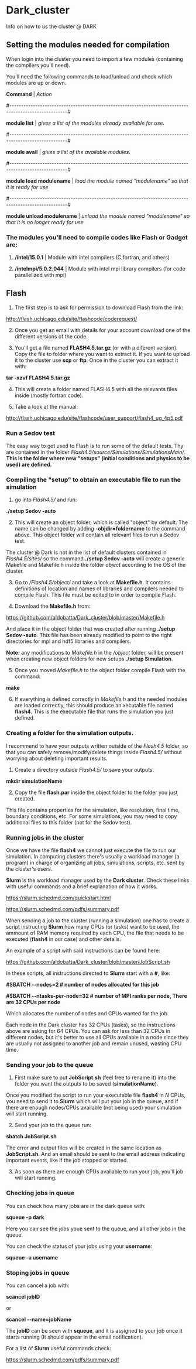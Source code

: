 # Dark_cluster
Info on how to us the cluster @ DARK


## Setting the modules needed for compilation


When login into the cluster you need to import a few modules (containing the compilers you'll need).

You'll need the following commands to load/unload and check which modules are up or down.

**Command**        |       *Action*

#------------------------------------------------------------------------------------------------------#

**module list**    |     *gives a list of the modules already available for use.*

#------------------------------------------------------------------------------------------------------#

**module avail**   |     *gives a list of the available modules.*

#------------------------------------------------------------------------------------------------------#

**module load modulename**   |    *load the module named "modulename" so that it is ready for use*

#------------------------------------------------------------------------------------------------------#

**module unload modulename** |    *unload the module named "modulename" so that it is no longer ready for use*



### The modules you'll need to compile codes like Flash or Gadget are:

1) **/intel/15.0.1**         |    Module with intel compilers (C,fortran, and others) 

2) **/intelmpi/5.0.2.044**  |    Module with intel mpi library compilers (for code parallelized with mpi) 


## Flash

1) The first step is to ask for permission to download Flash from the link:

http://flash.uchicago.edu/site/flashcode/coderequest/

2) Once you get an email with details for your account download one of the different versions of the code.


3) You'll get a file named **FLASH4.5.tar.gz** (or with a diferent version). Copy the file to folder where you want to extract it. If you want to upload it to the cluster use **scp** or **ftp**. Once in the cluster you can extract it with:

**tar -xzvf FLASH4.5.tar.gz**

4) This will create a folder named FLASH4.5 with all the relevants files inside (mostly fortran code).

5) Take a look at the manual:

http://flash.uchicago.edu/site/flashcode/user_support/flash4_ug_4p5.pdf


### Run a Sedov test

The easy way to get used to Flash is to run some of the default tests. Thy are contained in the folder *Flash4.5/source/Simulations/SimulationsMain/*. **This is the folder where new "setups" (initial conditions and physics to be used) are defined.**

### Compiling the "setup" to obtain an executable file to run the simulation

1) go into *Flash4.5/* and run:

**./setup Sedov -auto**

2) This will create an object folder, which is called "object" by default. The name can be changed by adding **-objdir=foldername** to the command above. This object folder will contain all relevant files to run a Sedov test.

The cluster @ Dark is not in the list of default clusters contained in *Flash4.5/sites/* so the command **./setup Sedov -auto** will create a generic Makefile and Makefile.h inside the folder *object* according to the OS of the cluster.

3) Go to */Flash4.5/object/* and take a look at **Makefile.h**. It contains definitions of location and names of libraries  and compilers needed to compile Flash. This file must be edited to in order to compile Flash.

4) Download the **Makefile.h** from:

https://github.com/aldobatta/Dark_cluster/blob/master/Makefile.h

And place it in the object folder that was created after running **./setup Sedov -auto**. This file has been already modified to point to the right directories for mpi and hdf5 libraries and compilers.

**Note:** any modifications to *Makefile.h* in the */object* folder, will be present when creating new object folders for new setups **./setup Simulation**.

5) Once you moved *Makefile.h* to the object folder compile Flash with the command:

**make**

6) If everything is defined correctly in *Makefile.h* and the needed modules are loaded correctly, this should produce an xecutable file named **flash4**. This is the executable file that runs the simulation you just defined. 

### Creating a folder for the simulation outputs.

I recommend to have your outputs written outside of the *Flash4.5* folder, so that you can safely remove/modify/delete things inside *Flash4.5/* without worrying about deleting important results.

1) Create a directory outside *Flash4.5/* to save your outputs.

**mkdir simulationName**

2) Copy the file **flash.par** inside the object folder to the folder you just created.

This file contains properties for the simulation, like resolution, final time, boundary conditions, etc. For some simulations, you may need to copy additional files to this folder (not for the Sedov test).

### Running jobs in the cluster

Once we have the file **flash4** we cannot just execute the file to run our simulation. In computing clusters there's usually a workload manager (a program) in charge of organizing all jobs, simulations, scripts, etc. sent by the cluster's users.

**Slurm** is the workload manager used by the **Dark cluster**. Check these links with useful commands and a brief explanation of how it works.

https://slurm.schedmd.com/quickstart.html

https://slurm.schedmd.com/pdfs/summary.pdf

When sending a job to the cluster (running a simulation) one has to create a script instructing **Slurm** how many CPUs (or tasks) want to be used, the ammount of RAM memory required by each CPU, the file that needs to be executed (**flash4** in our case) and other details.

An example of a script with said instructions can be found here:

https://github.com/aldobatta/Dark_cluster/blob/master/JobScript.sh

In these scripts, all instructions directed to **Slurm** start with a **#**, like:

**#SBATCH --nodes=2                # number of nodes allocated for this job**

**#SBATCH --ntasks-per-node=32     # number of MPI ranks per node, There are 32 CPUs per node**

Which allocates the number of nodes and CPUs wanted for the job.

Each node in the Dark cluster has 32 CPUs (tasks), so the instructions above are asking for 64 CPUs. You can ask for less than 32 CPUs in different nodes, but it's better to use all CPUs available in a node since they are usually not assigned to another job and remain unused, wasting CPU time.

### Sending your job to the queue

1) First make sure to put **JobScript.sh** (feel free to rename it) into the folder you want the outputs to be saved (**simulationName**).

Once you modified the script to run your executable file **flash4** in *N* CPUs, you need to send it to **Slurm** which will put your job in the queue, and if there are enough nodes/CPUs available (not being used) your simulation will start running.

2) Send your job to the queue run:

**sbatch JobScript.sh**

The error and output files will be created in the same location as **JobScript.sh**. And an email should be sent to the email address indicating important events, like if the job stopped or started.

3) As soon as there are enough CPUs available to run your job, you'll job will start running. 

### Checking jobs in queue

You can check how many jobs are in the dark queue with:

**squeue -p dark**

Here you can see the jobs youe sent to the queue, and all other jobs in the queue.

You can check the status of your jobs using your **username**:

**squeue -u username**

### Stoping jobs in queue

You can cancel a job with:

**scancel jobID**

or

**scancel --name=jobName**


The **jobID** can be seen with **squeue**, and it is assigned to your job once it starts running  (It should appear in the email notification).

For a list of **Slurm** useful commands check:

https://slurm.schedmd.com/pdfs/summary.pdf





